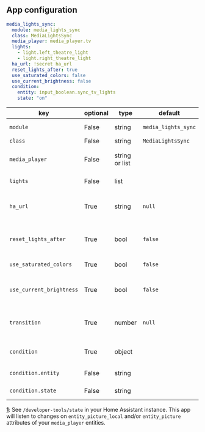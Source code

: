 ## App configuration

```yaml
media_lights_sync:
  module: media_lights_sync
  class: MediaLightsSync
  media_player: media_player.tv
  lights:
    - light.left_theatre_light
    - light.right_theatre_light
  ha_url: !secret ha_url
  reset_lights_after: true
  use_saturated_colors: false
  use_current_brightness: false
  condition:
    entity: input_boolean.sync_tv_lights
    state: "on"
```

| key                      | optional | type           | default             | description                                                                                                |
| ------------------------ | -------- | -------------- | ------------------- | ---------------------------------------------------------------------------------------------------------- |
| `module`                 | False    | string         | `media_lights_sync` | The module name of the app.                                                                                |
| `class`                  | False    | string         | `MediaLightsSync`   | The name of the Class.                                                                                     |
| `media_player`           | False    | string or list |                     | The entity_id(s) of the media player(s) to sync from<sup id="ha-url">[1](#ha-url-note)</sup>.              |
| `lights`                 | False    | list           |                     | The list of all the lights entity_id to sync to.                                                           |
| `ha_url`                 | True     | string         | `null`              | The URL to your Home Assistant. Examples: `https://my-ha.duckdns.org`, `http://192.168.1.123:8123`.        |
| `reset_lights_after`     | True     | bool           | `false`             | Reset lights to their initial state after turning off a `medial_player`. Will not reset lights if `false`. |
| `use_saturated_colors`   | True     | bool           | `false`             | Increase the saturation and brightness of the colors.                                                      |
| `use_current_brightness` | True     | bool           | `false`             | Do not change lights brightness. If `false`, it will always sets all lights to maximum brightness.         |
| `transition`             | True     | number         | `null`              | Number that represents the time (in seconds) the light should take to transition to new states.            |
| `condition`              | True     | object         |                     | Sync lights only if the state of the condition entity is valid.                                            |
| `condition.entity`       | False    | string         |                     | The entity_id of the condition.                                                                            |
| `condition.state`        | False    | string         |                     | The state to match in order for the lights to sync.                                                        |

<b id="ha-url-note">[1](#ha-url)</b>: See `/developer-tools/state` in your Home Assistant instance. This app will listen to changes on `entity_picture_local` and/or `entity_picture` attributes of your `media_player` entities.
